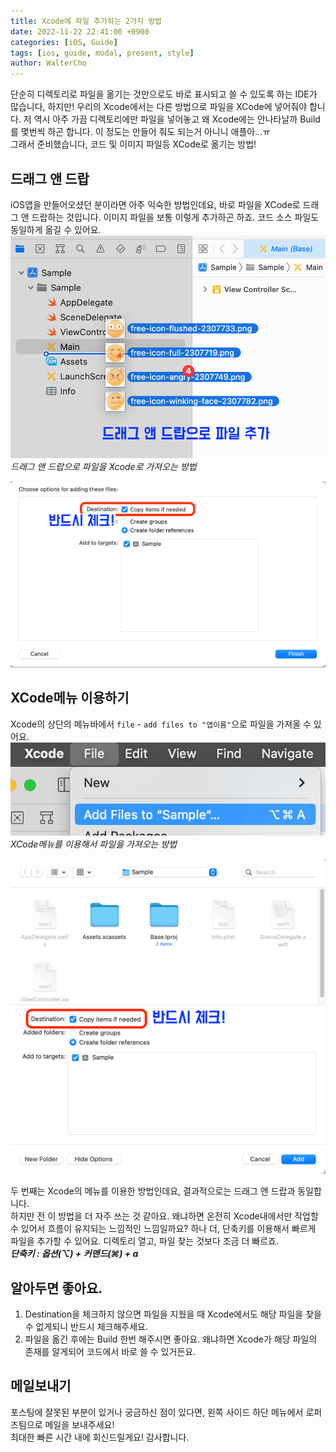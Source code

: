 ```yaml
---
title: Xcode에 파일 추가하는 2가지 방법
date: 2022-11-22 22:41:00 +0900
categories: [iOS, Guide]
tags: [ios, guide, modal, present, style]
author: WalterCho
---
```


단순히 디렉토리로 파일을 옮기는 것만으로도 바로 표시되고 쓸 수 있도록 하는 IDE가 많습니다, 하지만! 우리의 Xcode에서는 다른 방법으로 파일을 XCode에 넣어줘야 합니다. 저 역시 아주 가끔 디렉토리에만 파일을 넣어놓고 왜 Xcode에는 안나타날까 Build를 몇번씩 하곤 합니다. 이 정도는 만들어 줘도 되는거 아니니 애플아...ㅠ<br>
그래서 준비했습니다, 코드 및 이미지 파일등 XCode로 옮기는 방법!

## 드래그 앤 드랍
iOS앱을 만들어오셨던 분이라면 아주 익숙한 방법인데요, 바로 파일을 XCode로 드래그 앤 드랍하는 것입니다. 이미지 파일을 보통 이렇게 추가하곤 하죠. 코드 소스 파일도 동일하게 옮길 수 있어요.
![drag n drop to move files](/post_img/20221122/drag_n_drap.png)
_드래그 앤 드랍으로 파일을 Xcode로 가져오는 방법_

![copy items window](/post_img/20221122/copy_items.png)

## XCode메뉴 이용하기
Xcode의 상단의 메뉴바에서 `file` - `add files to "앱이름"`으로 파일을 가져올 수 있어요.
![using_menu_in_xcode](/post_img/20221122/using_menu_in_xcode.png)
_XCode메뉴를 이용해서 파일을 가져오는 방법_

![copty_items2](/post_img/20221122/copty_items2.png)

두 번째는 Xcode의 메뉴를 이용한 방법인데요, 결과적으로는 드래그 앤 드랍과 동일합니다.<br>
하지만 전 이 방법을 더 자주 쓰는 것 같아요. 왜냐하면 온전히 Xcode내에서만 작업할 수 있어서 흐름이 유지되는 느낌적인 느낌일까요? 하나 더, 단축키를 이용해서 빠르게 파일을 추가할 수 있어요. 디렉토리 열고, 파일 찾는 것보다 조금 더 빠르죠.<br>
***단축키 : 옵션(⌥) + 커맨드(⌘) + a***

## 알아두면 좋아요.
1. Destination을 체크하지 않으면 파일을 지웠을 때 Xcode에서도 해당 파일을 찾을 수 없게되니 반드시 체크해주세요.
2. 파일을 옮긴 후에는 Build 한번 해주시면 좋아요. 왜냐하면 Xcode가 해당 파일의 존재를 알게되어 코드에서 바로 쓸 수 있거든요.

## 메일보내기
포스팅에 잘못된 부분이 있거나 궁금하신 점이 있다면, 왼쪽 사이드 하단 메뉴에서 로퍼즈팀으로 메일을 보내주세요!<br>
최대한 빠른 시간 내에 회신드릴게요! 감사합니다.